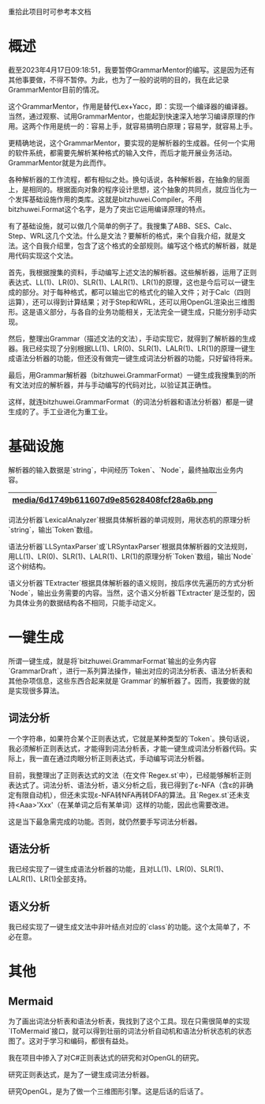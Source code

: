 重拾此项目时可参考本文档

# 概述

截至2023年4月17日09:18:51，我要暂停GrammarMentor的编写。这是因为还有其他事要做，不得不暂停。为此，也为了一般的说明的目的，我在此记录GrammarMentor目前的情况。

这个GrammarMentor，作用是替代Lex+Yacc，即：实现一个编译器的编译器。当然，通过观察、试用GrammarMentor，也能起到快速深入地学习编译原理的作用。这两个作用是统一的：容易上手，就容易搞明白原理；容易学，就容易上手。

更精确地说，这个GrammarMentor，要实现的是解析器的生成器。任何一个实用的软件系统，都需要先解析某种格式的输入文件，而后才能开展业务活动。GrammarMentor就是为此而作。

各种解析器的工作流程，都有相似之处。换句话说，各种解析器，在抽象的层面上，是相同的。根据面向对象的程序设计思想，这个抽象的共同点，就应当化为一个发挥基础设施作用的类库。这就是bitzhuwei.Compiler。不用bitzhuwei.Format这个名字，是为了突出它运用编译原理的特点。

有了基础设施，就可以做几个简单的例子了。我搜集了ABB、SES、Calc、Step、WRL这几个文法。什么是文法？要解析的格式，来个自我介绍，就是文法。这个自我介绍里，包含了这个格式的全部规则。编写这个格式的解析器，就是用代码实现这个文法。

首先，我根据搜集的资料，手动编写上述文法的解析器。这些解析器，运用了正则表达式、LL(1)、LR(0)、SLR(1)、LALR(1)、LR(1)的原理，这也是今后可以一键生成的部分。对于每种格式，都可以输出它的格式化的输入文件；对于Calc（四则运算），还可以得到计算结果；对于Step和WRL，还可以用OpenGL渲染出三维图形。这是语义部分，与各自的业务功能相关，无法完全一键生成，只能分别手动实现。

然后，整理出Grammar（描述文法的文法），手动实现它，就得到了解析器的生成器。我已经实现了分别根据LL(1)、LR(0)、SLR(1)、LALR(1)、LR(1)的原理一键生成语法分析器的功能，但还没有做完一键生成词法分析器的功能，只好留待将来。

最后，用Grammar解析器（bitzhuwei.GrammarFormat）一键生成我搜集到的所有文法对应的解析器，并与手动编写的代码对比，以验证其正确性。

这样，就连bitzhuwei.GrammarFormat（的词法分析器和语法分析器）都是一键生成的了。手工业进化为重工业。

# 基础设施

解析器的输入数据是\`string\`，中间经历\`Token\`、\`Node\`，最终抽取出业务内容。

| [media/6d1749b611607d9e85628408fcf28a6b.png](media/6d1749b611607d9e85628408fcf28a6b.png) |
|------------------------------------------------------------------------------------------|


词法分析器\`LexicalAnalyzer\`根据具体解析器的单词规则，用状态机的原理分析\`string\`，输出\`Token\`数组。

语法分析器\`LLSyntaxParser\`或\`LRSyntaxParser\`根据具体解析器的文法规则，用LL(1)、LR(0)、SLR(1)、LALR(1)、LR(1)的原理分析\`Token\`数组，输出\`Node\`这个树结构。

语义分析器\`TExtracter\`根据具体解析器的语义规则，按后序优先遍历的方式分析\`Node\`，输出业务需要的内容。当然，这个语义分析器\`TExtracter\`是泛型的，因为具体业务的数据结构各不相同，只能手动定义。

# 一键生成

所谓一键生成，就是将\`bitzhuwei.GrammarFormat\`输出的业务内容\`GrammarDraft\`，进行一系列算法操作，输出对应的词法分析表、语法分析表和其他杂项信息，这些东西合起来就是\`Grammar\`的解析器了。因而，我要做的就是实现很多算法。

## 词法分析

一个字符串，如果符合某个正则表达式，它就是某种类型的\`Token\`。换句话说，我必须解析正则表达式，才能得到词法分析表，才能一键生成词法分析器代码。实际上，我一直在通过肉眼分析正则表达式，手动编写词法分析器。

目前，我整理出了正则表达式的文法（在文件\`Regex.st\`中），已经能够解析正则表达式了。词法分析、语法分析，语义分析之后，我已得到了ε-NFA（含ε的非确定有限自动机），但还未实现ε-NFA转NFA再转DFA的算法。且\`Regex.st\`还未支持\<Aaa\>'Xxx'（在某单词之后有某单词）这样的功能，因此也需要改进。

这是当下最急需完成的功能。否则，就仍然要手写词法分析器。

## 语法分析

我已经实现了一键生成语法分析器的功能，且对LL(1)、LR(0)、SLR(1)、LALR(1)、LR(1)全部支持。

## 语义分析

我已经实现了一键生成文法中非叶结点对应的\`class\`的功能。这个太简单了，不必在意。

# 其他

## Mermaid

为了画出词法分析表和语法分析表，我找到了这个工具。现在只需很简单的实现\`IToMermaid\`接口，就可以得到壮丽的词法分析自动机和语法分析状态机的状态图了。这对于学习和编码，都很有益处。

我在项目中掺入了对C\#正则表达式的研究和对OpenGL的研究。

研究正则表达式，是为了一键生成词法分析器。

研究OpenGL，是为了做一个三维图形引擎。这是后话的后话了。
